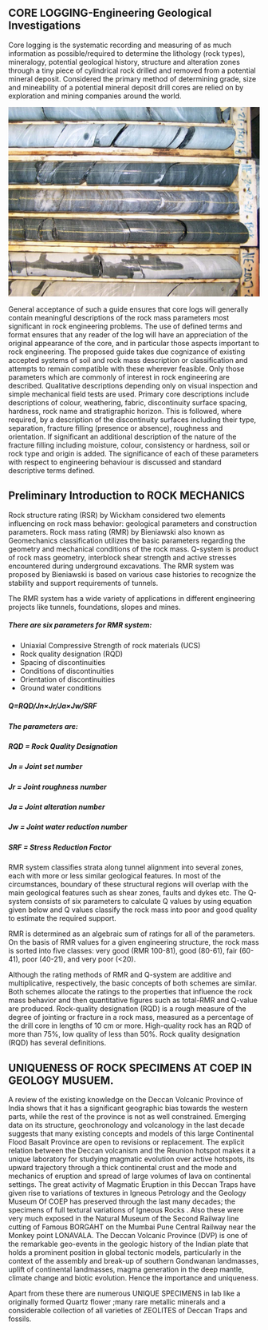 ## CORE LOGGING-Engineering Geological Investigations
Core logging is the systematic recording and measuring of as much information as possible/required to determine the lithology (rock types), mineralogy, potential geological history, structure and alteration zones through a tiny piece of cylindrical rock drilled and removed from a potential mineral deposit.
Considered the primary method of determining grade, size and mineability of a potential mineral deposit drill cores are relied on by exploration and mining companies around the world.

![core1*******************************************************************************](images/core1.jpg)

General acceptance of such a guide ensures that core logs will generally contain meaningful descriptions of the rock mass parameters most significant in rock engineering problems. The use of defined terms and format ensures that any reader of the log will have an appreciation of the original appearance of the core, and in particular those aspects important to rock engineering. The proposed guide takes due cognizance of existing accepted systems of soil and rock mass description or classification and attempts to remain compatible with these wherever feasible. Only those parameters which are commonly of interest in rock engineering are described. Qualitative descriptions depending only on visual inspection and simple mechanical field tests are used. Primary core descriptions include descriptions of colour, weathering, fabric, discontinuity surface spacing, hardness, rock name and stratigraphic horizon. This is followed, where required, by a description of the discontinuity surfaces including their type, separation, fracture filling (presence or absence), roughness and orientation. If significant an additional description of the nature of the fracture filling including moisture, colour, consistency or hardness, soil or rock type and origin is added. The significance of each of these parameters with respect to engineering behaviour is discussed and standard descriptive terms defined.
## Preliminary Introduction to ROCK MECHANICS 
Rock structure rating (RSR) by Wickham considered two elements influencing on rock mass behavior: geological parameters and construction parameters. 
Rock mass rating (RMR) by Bieniawski  also known as Geomechanics classification utilizes the basic parameters regarding the geometry and mechanical conditions of the rock mass. Q-system  is product of rock mass geometry, interblock shear strength and active stresses encountered during underground excavations. The RMR system was proposed by Bieniawski is  based on various case histories to recognize the stability and support requirements of tunnels.

 The RMR system has a wide variety of applications in different engineering projects like tunnels, foundations, slopes and mines.

##### There are six parameters for RMR system:

- Uniaxial Compressive Strength of rock materials (UCS)
- Rock quality designation (RQD)
- Spacing of discontinuities
- Conditions of discontinuities
- Orientation of discontinuities
- Ground water conditions

##### Q=RQD/Jn×Jr/Ja×Jw/SRF
##### The parameters are:
##### RQD = Rock Quality Designation
##### Jn = Joint set number
##### Jr = Joint roughness number
##### Ja = Joint alteration number
##### Jw = Joint water reduction number
##### SRF = Stress Reduction Factor

RMR system classifies strata along tunnel alignment into several zones, each with more or less similar geological features. In most of the circumstances, boundary of these structural regions will overlap with the main geological features such as shear zones, faults and dykes etc. The Q-system consists of six parameters to calculate Q values by using equation given below and Q values classify the rock mass into poor and good quality to estimate the required support.

RMR is determined as an algebraic sum of ratings for all of the parameters. On the basis of RMR values for a given engineering structure, the rock mass is sorted into five classes: very good (RMR 100-81), good (80-61), fair (60-41), poor (40-21), and very poor (<20).

Although the rating methods of RMR and Q-system are additive and multiplicative, respectively, the basic concepts of both schemes are similar. Both schemes allocate the ratings to the properties that influence the rock mass behavior and then quantitative figures such as total-RMR and Q-value are produced.
Rock-quality designation (RQD) is a rough measure of the degree of jointing or fracture in a rock mass, measured as a percentage of the drill core in lengths of 10 cm or more. High-quality rock has an RQD of more than 75%, low quality of less than 50%. Rock quality designation (RQD) has several definitions.

## UNIQUENESS OF ROCK SPECIMENS AT COEP IN GEOLOGY MUSUEM.

A review of the existing knowledge on the Deccan Volcanic Province of India shows that it has a significant geographic bias towards the western parts, while the rest of the province is not as well constrained. Emerging data on its structure, geochronology and volcanology in the last decade suggests that many existing concepts and models of this large Continental Flood Basalt Province are open to revisions or replacement. The explicit relation between the Deccan volcanism and the Reunion hotspot makes it a unique laboratory for studying magmatic evolution over active hotspots, its upward trajectory through a thick continental crust and the mode and mechanics of eruption and spread of large volumes of lava on continental settings.
The great activity of Magmatic Eruption in this Deccan Traps have given rise to variations of textures in Igneous Petrology and the Geology Museum Of COEP has preserved through the last many decades; the specimens of full textural variations  of Igneous Rocks . Also these were very much exposed in the Natural Museum of the Second Railway line cutting of Famous BORGAHT on the Mumbai Pune Central Railway near the Monkey point LONAVALA.
The Deccan Volcanic Province (DVP) is one of the remarkable geo-events in the geologic history of the Indian
plate that holds a prominent position in global tectonic models, particularly in the context of the assembly and
break-up of southern Gondwanan landmasses, uplift of continental landmasses, magma generation in the deep
mantle, climate change and biotic evolution. Hence the importance and uniqueness.

Apart from these there are numerous UNIQUE SPECIMENS in lab like a originally formed Quartz  flower ;many rare metallic minerals and a considerable collection of all varieties of ZEOLITES of Deccan Traps and fossils.

